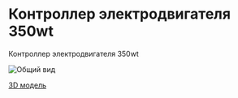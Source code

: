 # Контроллер электродвигателя 350wt

Контроллер электродвигателя 350wt

![Общий вид](59big.png)

[3D модель](59part.f3d)
